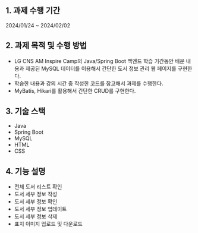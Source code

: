 ## 1. 과제 수행 기간
2024/01/24 ~ 2024/02/02

## 2. 과제 목적 및 수행 방법
- LG CNS AM Inspire Camp의 Java/Spring Boot 백엔드 학습 기간동안 배운 내용과 제공된 MySQL 데이터를 이용해서 간단한 도서 정보 관리 웹 페이지를 구현한다.
- 학습한 내용과 강의 시간 중 작성한 코드를 참고해서 과제를 수행한다.
- MyBatis, Hikari를 활용해서 간단한 CRUD를 구현한다.

## 3. 기술 스택
- Java
- Spring Boot
- MySQL
- HTML
- CSS

## 4. 기능 설명
- 전체 도서 리스트 확인
- 도서 세부 정보 작성
- 도서 세부 정보 확인
- 도서 세부 정보 업데이트
- 도서 세부 정보 삭제
- 표지 이미지 업로드 및 다운로드
